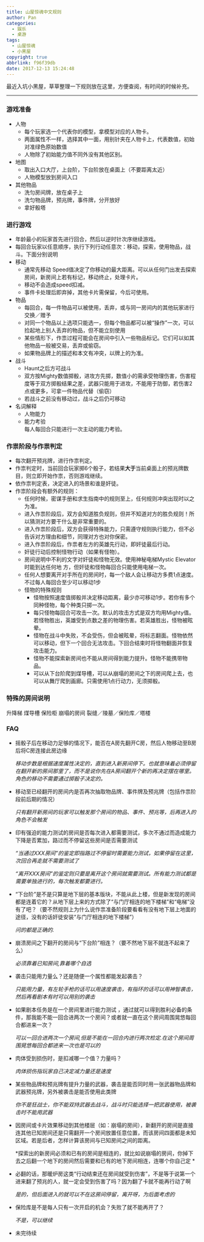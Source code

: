 ```yaml
---
title: 山屋惊魂中文规则
author: Pan
categories: 
  - 娱乐
  - 桌游
tags:
  - 山屋惊魂
  - 小黑屋
copyright: true
abbrlink: f96f39db
date: 2017-12-13 15:24:48
---
```

最近入坑小黑屋，草草整理一下规则放在这里，方便查阅，有时间的时候补充。
<!-- more -->
------------------------
### 游戏准备
- 人物
    +   每个玩家选一个代表你的模型，拿模型对应的人物卡。
    +   两面属性不一样，选择其中一面，用别针夹在人物卡上，代表数值，初始对准绿色原始数值
    +   人物除了初始能力值不同外没有其他区别。
-   地图
    +   取出入口大厅，上台阶，下台阶放在桌面上（不要距离太近）
    +   人物模型放到房间入口
-   其他物品
    +   洗匀房间牌，放在桌子上
    +   洗匀物品牌，预兆牌，事件牌，分开放好
    +   拿好骰塔

### 进行游戏
- 年龄最小的玩家首先进行回合，然后以逆时针次序继续游戏。
- 每回合玩家以任意顺序，执行下列行动任意次：移动，探索，使用物品，战斗。下面分别说明
- 移动
    + 通常先移动 Speed值决定了你移动的最大距离。可以从任何门出发去探索房间，新房间上若有标记，移动终止，处理卡片。
    + 移动不会造成speed扣减。
    + 事件卡处理后即弃掉，其他卡片需保留，今后可使用。
- 物品
    + 每回合，每一件物品可以被使用，丢弃，或与同一房间内的其他玩家进行交换／赠予
    + 对同一个物品以上选项只能选一，但每个物品都可以被“操作”一次，可以捡起地上别人丢弃的物品，但不能立刻使用
    + 某些情形下，作祟过程可能会在房间中引入一些物品标记。它们可以如其他物品一般被交易，丢弃或偷窃。
    + 如果物品牌上的描述和本文有冲突，以牌上的为准。
- 战斗
    + Haunt之后方可战斗
    + 双方按Mighty数值掷骰，进攻方先掷，数值小的需承受物理伤害，伤害程度等于双方掷骰结果之差，武器只能用于进攻，不能用于防御，若伤害2点或更多，可拿一件物品代替（偷窃）
    + 若战斗之前没有移动过，战斗之后仍可移动
- 名词解释
    + 人物能力
    + 能力考验</br>
      每人每回合只能进行一次主动的能力考验。

### 作祟阶段与作祟判定
- 每次翻开预兆牌，进行作祟判定。
- 作祟判定时，当前回合玩家掷6个骰子，若结果**大于**当前桌面上的预兆牌数目，则立即开始作祟，否则游戏继续。
- 依作祟判定表，决定进入的场景和谁是奸徒。
- 作祟阶段会有额外的规则：
    + 任何时候，密谋手册和求生指南中的规则至上，任何规则冲突出现时以之为准。
    + 进入作祟阶段后，双方会知道胜负规则，但并不知道对方的胜负规则！所以猜测对方要干什么是非常重要的。
    + 进入作祟阶段后，双方会获得特殊能力，只需遵守规则执行能力，但不必告诉对方理由和细节，同理对方也对你保密。
    + 进入作祟阶段后，作祟者左方的英雄先行动，即奸徒最后行动。
    + 奸徒行动后控制怪物行动（如果有怪物）。
    + 房间说明中不利的文字对奸徒和怪物无效。使用神秘电梯Mystic Elevator时能到达任何地 方，但奸徒和怪物每回合只能使用电梯一次。
    + 任何人想要离开对手所在的房间时，每一个敌人会让移动方多费1点速度。不过每人每回合至少可以移动1步
    + 怪物的特殊规则
        * 怪物按照速度值掷骰并决定移动距离，最少亦可移动1步。若你有多个同种怪物，每个种类只掷一次。
        * 每只怪物每回合可攻击一次。默认的攻击方式是双方均用Mighty值。若怪物胜出，英雄受到点数之差的物理伤害。若英雄胜出，怪物被眩晕。
        * 怪物在战斗中失败，不会受伤，但会被眩晕，将标志翻面。怪物依然可以移动，但下一个回合无法攻击。下回合结束时将怪物翻面并恢复攻击能力。
        * 怪物不能探索新房间也不能从房间得到能力提升。怪物不能携带物品。
        * 可以从下台阶爬到煤导槽，可以从崩塌的房间之下的房间爬上去，也可以从舞厅爬到画廊。只需使用1点行动力，无须掷骰。

### 特殊的房间说明

升降梯
煤导槽
保险柜
崩塌的房间
裂缝／陵墓／保险库／塔楼

### FAQ
- 摇骰子后在移动力足够的情况下，能否在A房先翻开C房，然后人物移动至B房后将C房连接此房边缘

    *移动步数是根据速度属性决定的，直到进入新房间停下。也就意味着必须停留在翻开新的房间那里了，而不是说你先在A房间翻开个新的再决定摆在哪里。角色的移动不需要通过掷骰子决定的。*

- 移动至已经翻开的房间内是否再次抽取物品牌、事件牌及预兆牌（包括作祟阶段前后期的情况）

    *只有翻开新房间的玩家可以触发那个房间的物品、事件、预兆等，后再进入的角色不会触发*

- 印有强迫的能力测试的房间是否每次进入都需要测试，多次不通过而造成能力下降是否累加，路过而不停留这些房间是否需要测试

    *“当通过XXX房间”的鉴定即指路过不停留时需要能力测试，如果停留在这里，次回合再走就不需要测试了*

    *“离开XXX房间”的鉴定则只要是离开这个房间就需要测试。所有能力测试都是需要单独进行的，每次触发都要进行。*

- “下台阶”是不是只算是地下层的基本版块，不能从此上楼，但是新发现的房间都是连着它的？从地下层上来的方式除了“与门厅相连的地下楼梯”和“电梯”没有了吧？（要不然规则上为什么说作祟准备阶段要看看有没有地下层上地面的途径，没有的话奸徒安装“与门厅相连的地下楼梯”）

    *问的都是正确的.*

- 崩溃房间之下翻开的房间与“下台阶”相连？（要不然地下层不就连不起来了么）

    *必须靠着已知房间,靠着哪个自选*

- 袭击只能用力量么？还是随便一个属性都能发起袭击？

    *只能用力量，有左轮手枪的话可以用速度袭击，有指环的话可以用神智袭击，然后再看剧本有时可以用别的袭击*

- 如果剧本任务是在一个房间里进行能力测试 ，通过就可以得到胜利必备的条件，那我能不能一回合进两次一个房间？或者就一直在这个房间周围晃悠每回合都进来一次？

    *可以一回合进两次一个房间,但是不能在一回合内进行两次检定.在这个房间周围晃悠每回合都进来一次也是可以的*

- 肉体受到损伤时，是扣减哪一个值？力量吗？

    *肉体损伤指玩家自己决定减力量还是速度*

- 某些物品牌和预兆牌有提升力量的武器，袭击是能否同时用一张武器物品牌和武器预兆牌，另外被袭击是能否使用此类牌

    *你不是狂战士，你不能双持武器去战斗，战斗时只能选择一把武器使用，被袭击时不能用武器*

- 因房间或卡片效果移动到其他楼层（如：崩塌的房间），新翻开的房间是直接连其他已知房间还是只需翻开一个房间放置任意位置，而该房间四面都是未知区域。若是后者，怎样计算该房间与已知房间之间的距离。

    *探索出的新房间必须和已有的房间是相连的，就比如说崩塌的房间，你掉下去之后翻一个地下的房间然后需要和已有的地下房间相连，连哪个你自己定 *

- 必翻的话，那暖炉房这类“行动结束还在房间就受到伤害”，不是等于说第一个进来翻了预兆的人，就一定会受到伤害了吗？因为翻了卡就不能再行动了啊

    *是的，但后面进入的就可以不在这房间停留，离开呀，为后面考虑的*

- 保险库是不是每人只有一次开启的机会？失败了就不能再开了？

    *不是，可以继续*

- 未完待续
